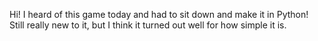 Hi! I heard of this game today and had to sit down and make it in Python! Still really new to it, but I think it turned out well for how simple it is.
